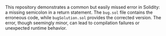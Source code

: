 This repository demonstrates a common but easily missed error in Solidity: a missing semicolon in a return statement.  The `bug.sol` file contains the erroneous code, while `bugSolution.sol` provides the corrected version.  The error, though seemingly minor, can lead to compilation failures or unexpected runtime behavior.